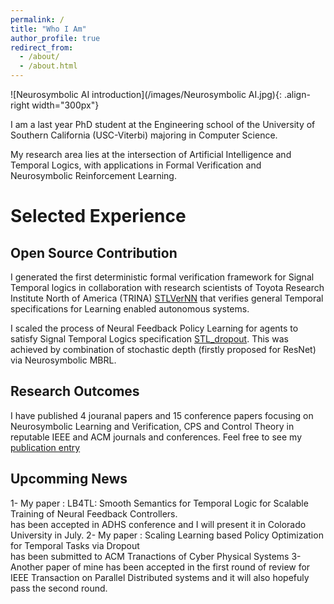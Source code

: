 ```yaml
---
permalink: /
title: "Who I Am"
author_profile: true
redirect_from: 
  - /about/
  - /about.html
---
```


![Neurosymbolic AI introduction](/images/Neurosymbolic AI.jpg){: .align-right width="300px"}

I am a last year PhD student at the Engineering school of the University of Southern California (USC-Viterbi) majoring in Computer Science.

My research area lies at the intersection of Artificial Intelligence and Temporal Logics, with applications in Formal Verification and Neurosymbolic Reinforcement Learning.

# Selected Experience

## Open Source Contribution
I generated the first deterministic formal verification framework for Signal Temporal logics in collaboration with research scientists of Toyota Research Institute North of America (TRINA) [STLVerNN](https://github.com/Navidhashemicodes/STLVerNN) that verifies general Temporal specifications for Learning enabled autonomous systems.

I scaled the process of Neural Feedback Policy Learning for agents to satisfy Signal Temporal Logics specification [STL_dropout](https://github.com/Navidhashemicodes/STL_dropout). This was achieved by combination of stochastic depth (firstly proposed for ResNet) via Neurosymbolic MBRL.

## Research Outcomes
I have published 4 jouranal papers and 15 conference papers focusing on Neurosymbolic Learning and Verification, CPS and Control Theory in reputable IEEE and ACM journals and conferences. Feel free to see my [publication entry](https://navidhashemicodes.github.io/publications/)   


## Upcomming News
1- My paper :  LB4TL: Smooth Semantics for Temporal Logic for Scalable Training of Neural Feedback Controllers.<br> has been accepted in ADHS conference and I will present it in Colorado University in July.
2- My paper :  Scaling Learning based Policy Optimization for Temporal Tasks via Dropout<br> has been submitted to ACM Tranactions of Cyber Physical Systems
3- Another paper of mine has been accepted in the first round of review for IEEE Transaction on Parallel Distributed systems and it will also hopefuly pass the second round.
